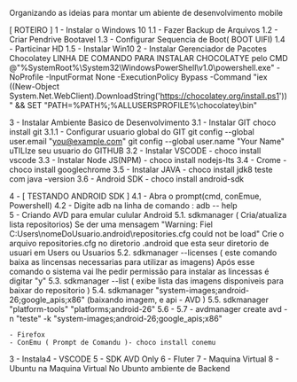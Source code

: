 Organizando as ideias para montar um abiente de desenvolvimento mobile

[ ROTEIRO ]
1 - Instalar o Windows 10 
    1.1 - Fazer Backup de Arquivos
    1.2 - Criar Pendrive Bootavel
    1.3 - Configurar Sequencia de Boot( BOOT UIFI)
    1.4 - Particinar HD
    1.5 - Instalar Win10
2 - Instalar Gerenciador de Pacotes Chocolatey
LINHA DE COMANDO PARA INSTALAR CHOCOLATYE pelo CMD
@"%SystemRoot%\System32\WindowsPowerShell\v1.0\powershell.exe" -NoProfile -InputFormat None -ExecutionPolicy Bypass -Command "iex ((New-Object System.Net.WebClient).DownloadString('https://chocolatey.org/install.ps1'))" && SET "PATH=%PATH%;%ALLUSERSPROFILE%\chocolatey\bin"

3 - Instalar Ambiente Basico de Desenvolvimento
3.1 - Instalar GIT choco install git
      3.1.1 - Configurar usuario global  do GIT 
               git config --global user.email "you@example.com"
               git config --global user.name "Your Name"
               uTILIze seu usuario do GITHUB
3.2 - Instalar VSCODE - choco install vscode
3.3 - Instalar Node JS(NPM) - choco install nodejs-lts 
3.4 - Crome - choco install googlechrome
3.5 - Instalar JAVA - choco install jdk8
      teste com java -version
3.6 - Android SDK - choco install android-sdk

4 - [ TESTANDO ANDROID SDK ]
    4.1 - Abra o prompt(cmd, conEmue, Powershell)
    4.2 - Digite adb na linha de comando : adb -- help  
5 - Criando AVD para emular culular Android
   5.1. sdkmanager ( Cria/atualiza lista repositorios)
        Se der uma mensagem "Warning: Fiel C:Users\nomeDoUsuario\.android\repositories.cfg could not be load"
        Crie o arquivo repositories.cfg no diretorio .android que esta seur diretorio de usuari em Users ou Usuarios 
   5.2. sdkmanager --licenses ( este comando baixa as lincensas necessarias para utilizar as imagens)
        Após esse comando o sistema vai lhe pedir permissão para instalar as lincessas é digitar  "y"
   5.3. sdkmanager --list ( exibe lista das imagens disponiveis para baixar do repositorio )
   5.4. sdkmanager "system-images;android-26;google_apis;x86" (baixando imagem, e api - AVD )
   5.5. sdkmanager "platform-tools" "platforms;android-26"
   5.6 - 
   5.7 - avdmanager create avd -n "teste"  -k "system-images;android-26;google_apis;x86"
      
    - Firefox 
    - ConEmu ( Prompt de Comandu )- choco install conemu
3 - Instala4 - VSCODE
5 - SDK AVD Only
6 - Fluter 
7 - Maquina Virtual
8 - Ubuntu na Maquina Virtual 
    No Ubunto ambiente de Backend
   
     




